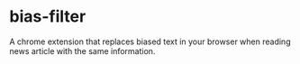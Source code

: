 # bias-filter
A chrome extension that replaces biased text in your browser when reading news article with the same information. 
